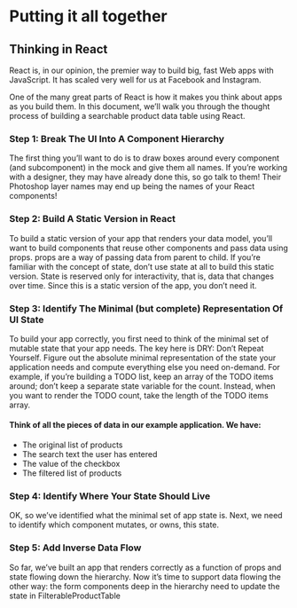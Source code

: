 # Putting it all together 

## Thinking in React

React is, in our opinion, the premier way to build big, fast Web apps with JavaScript. It has scaled very well for us at Facebook and Instagram.  

One of the many great parts of React is how it makes you think about apps as you build them. In this document, we’ll walk you through the thought process of building a searchable product data table using React.  

### Step 1: Break The UI Into A Component Hierarchy  
The first thing you’ll want to do is to draw boxes around every component (and subcomponent) in the mock and give them all names. If you’re working with a designer, they may have already done this, so go talk to them! Their Photoshop layer names may end up being the names of your React components!  

### Step 2: Build A Static Version in React
To build a static version of your app that renders your data model, you’ll want to build components that reuse other components and pass data using props. props are a way of passing data from parent to child. If you’re familiar with the concept of state, don’t use state at all to build this static version. State is reserved only for interactivity, that is, data that changes over time. Since this is a static version of the app, you don’t need it.

### Step 3: Identify The Minimal (but complete) Representation Of UI State
To build your app correctly, you first need to think of the minimal set of mutable state that your app needs. The key here is DRY: Don’t Repeat Yourself. Figure out the absolute minimal representation of the state your application needs and compute everything else you need on-demand. For example, if you’re building a TODO list, keep an array of the TODO items around; don’t keep a separate state variable for the count. Instead, when you want to render the TODO count, take the length of the TODO items array.  

#### Think of all the pieces of data in our example application. We have: 

- The original list of products
- The search text the user has entered
- The value of the checkbox
- The filtered list of products

### Step 4: Identify Where Your State Should Live
OK, so we’ve identified what the minimal set of app state is. Next, we need to identify which component mutates, or owns, this state.

### Step 5: Add Inverse Data Flow
So far, we’ve built an app that renders correctly as a function of props and state flowing down the hierarchy. Now it’s time to support data flowing the other way: the form components deep in the hierarchy need to update the state in FilterableProductTable

